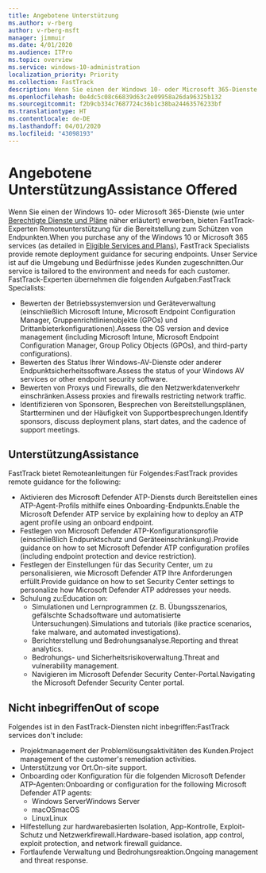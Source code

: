```yaml
---
title: Angebotene Unterstützung
ms.author: v-rberg
author: v-rberg-msft
manager: jimmuir
ms.date: 4/01/2020
ms.audience: ITPro
ms.topic: overview
ms.service: windows-10-administration
localization_priority: Priority
ms.collection: FastTrack
description: Wenn Sie einen der Windows 10- oder Microsoft 365-Dienste erwerben, bieten FastTrack-Experten Remoteunterstützung für die Bereitstellung zum Schützen von Endpunkten. Unser Service ist auf die Umgebung und Bedürfnisse jedes Kunden zugeschnitten.
ms.openlocfilehash: 0e4dc5c08c66839d63c2e09958a26da96325b132
ms.sourcegitcommit: f2b9cb334c7687724c36b1c38ba24463576233bf
ms.translationtype: HT
ms.contentlocale: de-DE
ms.lasthandoff: 04/01/2020
ms.locfileid: "43098193"
---
```

# <a name="assistance-offered"></a><span data-ttu-id="ac360-104">Angebotene Unterstützung</span><span class="sxs-lookup"><span data-stu-id="ac360-104">Assistance Offered</span></span>  

<span data-ttu-id="ac360-105">Wenn Sie einen der Windows 10- oder Microsoft 365-Dienste (wie unter [Berechtigte Dienste und Pläne](M365-eligible-services-and-plans.md) näher erläutert) erwerben, bieten FastTrack-Experten Remoteunterstützung für die Bereitstellung zum Schützen von Endpunkten.</span><span class="sxs-lookup"><span data-stu-id="ac360-105">When you purchase any of the Windows 10 or Microsoft 365 services (as detailed in [Eligible Services and Plans](M365-eligible-services-and-plans.md)), FastTrack Specialists provide remote deployment guidance for securing endpoints.</span></span> <span data-ttu-id="ac360-106">Unser Service ist auf die Umgebung und Bedürfnisse jedes Kunden zugeschnitten.</span><span class="sxs-lookup"><span data-stu-id="ac360-106">Our service is tailored to the environment and needs for each customer.</span></span> <span data-ttu-id="ac360-107">FastTrack-Experten übernehmen die folgenden Aufgaben:</span><span class="sxs-lookup"><span data-stu-id="ac360-107">FastTrack Specialists:</span></span>
- <span data-ttu-id="ac360-108">Bewerten der Betriebssystemversion und Geräteverwaltung (einschließlich Microsoft Intune, Microsoft Endpoint Configuration Manager, Gruppenrichtlinienobjekte (GPOs) und Drittanbieterkonfigurationen).</span><span class="sxs-lookup"><span data-stu-id="ac360-108">Assess the OS version and device management (including Microsoft Intune, Microsoft Endpoint Configuration Manager, Group Policy Objects (GPOs), and third-party configurations).</span></span>
- <span data-ttu-id="ac360-109">Bewerten des Status Ihrer Windows-AV-Dienste oder anderer Endpunktsicherheitssoftware.</span><span class="sxs-lookup"><span data-stu-id="ac360-109">Assess the status of your Windows AV services or other endpoint security software.</span></span>
- <span data-ttu-id="ac360-110">Bewerten von Proxys und Firewalls, die den Netzwerkdatenverkehr einschränken.</span><span class="sxs-lookup"><span data-stu-id="ac360-110">Assess proxies and firewalls restricting network traffic.</span></span>
- <span data-ttu-id="ac360-111">Identifizieren von Sponsoren, Besprechen von Bereitstellungsplänen, Startterminen und der Häufigkeit von Supportbesprechungen.</span><span class="sxs-lookup"><span data-stu-id="ac360-111">Identify sponsors, discuss deployment plans, start dates, and the cadence of support meetings.</span></span>

## <a name="assistance"></a><span data-ttu-id="ac360-112">Unterstützung</span><span class="sxs-lookup"><span data-stu-id="ac360-112">Assistance</span></span>

<span data-ttu-id="ac360-113">FastTrack bietet Remoteanleitungen für Folgendes:</span><span class="sxs-lookup"><span data-stu-id="ac360-113">FastTrack provides remote guidance for the following:</span></span>
- <span data-ttu-id="ac360-114">Aktivieren des Microsoft Defender ATP-Diensts durch Bereitstellen eines ATP-Agent-Profils mithilfe eines Onboarding-Endpunkts.</span><span class="sxs-lookup"><span data-stu-id="ac360-114">Enable the Microsoft Defender ATP service by explaining how to deploy an ATP agent profile using an onboard endpoint.</span></span>
- <span data-ttu-id="ac360-115">Festlegen von Microsoft Defender ATP-Konfigurationsprofile (einschließlich Endpunktschutz und Geräteeinschränkung).</span><span class="sxs-lookup"><span data-stu-id="ac360-115">Provide guidance on how to set Microsoft Defender ATP configuration profiles (including endpoint protection and device restriction).</span></span>
- <span data-ttu-id="ac360-116">Festlegen der Einstellungen für das Security Center, um zu personalisieren, wie Microsoft Defender ATP Ihre Anforderungen erfüllt.</span><span class="sxs-lookup"><span data-stu-id="ac360-116">Provide guidance on how to set Security Center settings to personalize how Microsoft Defender ATP addresses your needs.</span></span>
- <span data-ttu-id="ac360-117">Schulung zu:</span><span class="sxs-lookup"><span data-stu-id="ac360-117">Education on:</span></span>
    - <span data-ttu-id="ac360-118">Simulationen und Lernprogrammen (z. B. Übungsszenarios, gefälschte Schadsoftware und automatisierte Untersuchungen).</span><span class="sxs-lookup"><span data-stu-id="ac360-118">Simulations and tutorials (like practice scenarios, fake malware, and automated investigations).</span></span>
    - <span data-ttu-id="ac360-119">Berichterstellung und Bedrohungsanalyse.</span><span class="sxs-lookup"><span data-stu-id="ac360-119">Reporting and threat analytics.</span></span>
    - <span data-ttu-id="ac360-120">Bedrohungs- und Sicherheitsrisikoverwaltung.</span><span class="sxs-lookup"><span data-stu-id="ac360-120">Threat and vulnerability management.</span></span>
    - <span data-ttu-id="ac360-121">Navigieren im Microsoft Defender Security Center-Portal.</span><span class="sxs-lookup"><span data-stu-id="ac360-121">Navigating the Microsoft Defender Security Center portal.</span></span>

## <a name="out-of-scope"></a><span data-ttu-id="ac360-122">Nicht inbegriffen</span><span class="sxs-lookup"><span data-stu-id="ac360-122">Out of scope</span></span>

<span data-ttu-id="ac360-123">Folgendes ist in den FastTrack-Diensten nicht inbegriffen:</span><span class="sxs-lookup"><span data-stu-id="ac360-123">FastTrack services don't include:</span></span>
- <span data-ttu-id="ac360-124">Projektmanagement der Problemlösungsaktivitäten des Kunden.</span><span class="sxs-lookup"><span data-stu-id="ac360-124">Project management of the customer's remediation activities.</span></span>
- <span data-ttu-id="ac360-125">Unterstützung vor Ort.</span><span class="sxs-lookup"><span data-stu-id="ac360-125">On-site support.</span></span>
- <span data-ttu-id="ac360-126">Onboarding oder Konfiguration für die folgenden Microsoft Defender ATP-Agenten:</span><span class="sxs-lookup"><span data-stu-id="ac360-126">Onboarding or configuration for the following Microsoft Defender ATP agents:</span></span>
   - <span data-ttu-id="ac360-127">Windows Server</span><span class="sxs-lookup"><span data-stu-id="ac360-127">Windows Server</span></span>
   - <span data-ttu-id="ac360-128">macOS</span><span class="sxs-lookup"><span data-stu-id="ac360-128">macOS</span></span>
   - <span data-ttu-id="ac360-129">Linux</span><span class="sxs-lookup"><span data-stu-id="ac360-129">Linux</span></span>
- <span data-ttu-id="ac360-130">Hilfestellung zur hardwarebasierten Isolation, App-Kontrolle, Exploit-Schutz und Netzwerkfirewall.</span><span class="sxs-lookup"><span data-stu-id="ac360-130">Hardware-based isolation, app control, exploit protection, and network firewall guidance.</span></span>
- <span data-ttu-id="ac360-131">Fortlaufende Verwaltung und Bedrohungsreaktion.</span><span class="sxs-lookup"><span data-stu-id="ac360-131">Ongoing management and threat response.</span></span>
